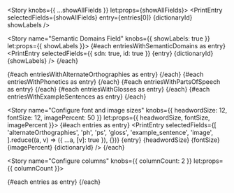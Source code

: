 <script lang="ts">
  import PrintEntry from './PrintEntry.svelte';
  import { Story } from 'kitbook';
  import { defaultPrintFields as printFields } from './printFields';
  import {
    entries,
    entriesWithSemanticDomains,
    // entriesWithSoundFiles,
    entriesWithAlternateOrthographies,
    entriesWithPhonetics,
    entriesWithPartsOfSpeech,
    entriesWithGlosses,
    entriesWithExampleSentences,
  } from './mock-data';
  const dictionaryId = 'bezhta';

  let showAllFields = Object.fromEntries(Object.keys(printFields).map((key) => [key, true]))
</script>

<!-- <Story knobs={{ ...printFields }} let:props={printFields}> -->
<Story knobs={{ ...showAllFields }} let:props={showAllFields}>
  <PrintEntry selectedFields={showAllFields} entry={entries[0]} {dictionaryId} showLabels />
  <!-- {#each entries as entry}
    <PrintEntry selectedFields={printFields} {entry} {dictionaryId} showLabels />
  {/each} -->
</Story>

<Story name="Semantic Domains Field" knobs={{ showLabels: true }} let:props={{ showLabels }}>
  {#each entriesWithSemanticDomains as entry}
    <PrintEntry selectedFields={{ sdn: true, id: true }} {entry} {dictionaryId} {showLabels} />
  {/each}
</Story>

<Story name="Alternate Orthographies Field">
  {#each entriesWithAlternateOrthographies as entry}
    <PrintEntry selectedFields={printFields} {entry} {dictionaryId} headwordSize={18} />
  {/each}
</Story>

<Story name="Phonetics Field">
  {#each entriesWithPhonetics as entry}
    <PrintEntry selectedFields={printFields} {entry} {dictionaryId} headwordSize={18} />
  {/each}
</Story>

<Story name="Parts of Speech Field">
  {#each entriesWithPartsOfSpeech as entry}
    <PrintEntry selectedFields={printFields} {entry} {dictionaryId} headwordSize={18} />
  {/each}
</Story>

<Story name="Glosses Field">
  {#each entriesWithGlosses as entry}
    <PrintEntry selectedFields={printFields} {entry} {dictionaryId} headwordSize={18} />
  {/each}
</Story>

<Story name="Example Sentences Field">
  {#each entriesWithExampleSentences as entry}
    <PrintEntry selectedFields={printFields} {entry} {dictionaryId} headwordSize={18} />
  {/each}
</Story>

<Story
  name="Configure font and image sizes"
  knobs={{ headwordSize: 12, fontSize: 12, imagePercent: 50 }}
  let:props={{ headwordSize, fontSize, imagePercent }}>
  {#each entries as entry}
    <PrintEntry
      selectedFields={[
        'alternateOrthographies',
        'ph',
        'ps',
        'gloss',
        'example_sentence',
        'image',
      ].reduce((a, v) => ({ ...a, [v]: true }), {})}
      {entry}
      {headwordSize}
      {fontSize}
      {imagePercent}
      {dictionaryId} />
  {/each}
</Story>

<Story name="Configure columns" knobs={{ columnCount: 2 }} let:props={{ columnCount }}>
  <div class="print-columns" style="--column-count: {columnCount}">
    {#each entries as entry}
      <PrintEntry selectedFields={printFields} {entry} {dictionaryId} />
    {/each}
  </div>
</Story>

<style>
  .print-columns {
    column-count: var(--column-count);
    overflow-wrap: break-word;
  }
  /* https://medium.com/@Idan_Co/the-ultimate-print-html-template-with-header-footer-568f415f6d2a */
</style>
